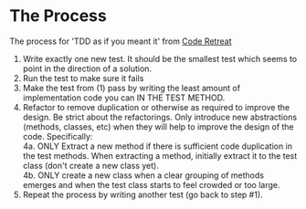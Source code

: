 # The Process

The process for 'TDD as if you meant it' from [Code Retreat](http://coderetreat.org/facilitating/activities/tdd-as-if-you-meant-it)

1. Write exactly one new test. It should be the smallest test which seems to point in the direction of a solution.
2. Run the test to make sure it fails
3. Make the test from (1) pass by writing the least amount of implementation code you can IN THE TEST METHOD.
4. Refactor to remove duplication or otherwise as required to improve the design. Be strict about the refactorings. Only introduce new abstractions (methods, classes, etc) when they will help to improve the design of the code. Specifically:  
    4a. ONLY Extract a new method if there is sufficient code duplication in the test methods. When extracting a method, initially extract it to the test class (don't create a new class yet).  
    4b. ONLY create a new class when a clear grouping of methods emerges and when the test class starts to feel crowded or too large.  
5. Repeat the process by writing another test (go back to step #1).
